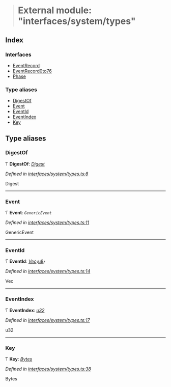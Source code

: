 > # External module: "interfaces/system/types"

## Index

### Interfaces

* [EventRecord](../interfaces/_interfaces_system_types_.eventrecord.md)
* [EventRecord0to76](../interfaces/_interfaces_system_types_.eventrecord0to76.md)
* [Phase](../interfaces/_interfaces_system_types_.phase.md)

### Type aliases

* [DigestOf](_interfaces_system_types_.md#digestof)
* [Event](_interfaces_system_types_.md#event)
* [EventId](_interfaces_system_types_.md#eventid)
* [EventIndex](_interfaces_system_types_.md#eventindex)
* [Key](_interfaces_system_types_.md#key)

## Type aliases

###  DigestOf

Ƭ **DigestOf**: *[Digest](../classes/_primitive_generic_digest_.digest.md)*

*Defined in [interfaces/system/types.ts:8](https://github.com/polkadot-js/api/blob/9be9782/packages/types/src/interfaces/system/types.ts#L8)*

Digest

___

###  Event

Ƭ **Event**: *`GenericEvent`*

*Defined in [interfaces/system/types.ts:11](https://github.com/polkadot-js/api/blob/9be9782/packages/types/src/interfaces/system/types.ts#L11)*

GenericEvent

___

###  EventId

Ƭ **EventId**: *[Vec](../classes/_codec_vec_.vec.md)‹*[u8](../interfaces/_interfaceregistry_.interfaceregistry.md#u8)*›*

*Defined in [interfaces/system/types.ts:14](https://github.com/polkadot-js/api/blob/9be9782/packages/types/src/interfaces/system/types.ts#L14)*

Vec<u8>

___

###  EventIndex

Ƭ **EventIndex**: *[u32](../interfaces/_interfaceregistry_.interfaceregistry.md#u32)*

*Defined in [interfaces/system/types.ts:17](https://github.com/polkadot-js/api/blob/9be9782/packages/types/src/interfaces/system/types.ts#L17)*

u32

___

###  Key

Ƭ **Key**: *[Bytes](../classes/_primitive_bytes_.bytes.md)*

*Defined in [interfaces/system/types.ts:38](https://github.com/polkadot-js/api/blob/9be9782/packages/types/src/interfaces/system/types.ts#L38)*

Bytes